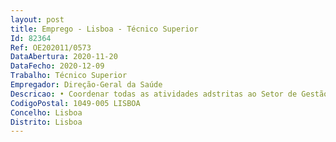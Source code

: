 ```yaml
--- 
layout: post
title: Emprego - Lisboa - Técnico Superior
Id: 82364
Ref: OE202011/0573
DataAbertura: 2020-11-20
DataFecho: 2020-12-09
Trabalho: Técnico Superior
Empregador: Direção-Geral da Saúde
Descricao: • Coordenar todas as atividades adstritas ao Setor de Gestão de Recursos Humanos • Supervisão do processamento de vencimentos dos profissionais no aplicacional de Recursos Humanos e Vencimentos   RHV • Garantir a introdução de novos funcionários e atualização das fichas já existentes no aplicacional RHV e comunicação ao processamento de vencimentos • Assegurar o processamento das alterações de posicionamento remuneratório e atribuição de prémios de desempenho de acordo com a legislação em vigor • Emitir e conferir as Folhas de Vencimentos e Guias de descontos a serem entregues à contabilidade • Conferir e integrar os ficheiros para pagamento de descontos obrigatórios, nomeadamente  Segurança Social, Caixa Geral de Aposentações, ADSE e Autoridade Tributária • Garantir a inscrição dos trabalhadores nos organismos de proteção social, designadamente a Caixa Geral de Aposentações, Segurança Social e assegurar o tratamento dos dados daí decorrentes • Controlar o software do sistema de gestão de Assiduidade implementado na DGS • Promover as ações necessárias ao recrutamento de pessoal • Assegurar a adequação dos processos de contratação ou recrutamento de pessoal, com as normas legais vigentes, promovendo o normal decurso dos processos • Elaborar anualmente o mapa e orçamento de pessoal e os planos destinados a assegurar uma correta gestão dos recursos humanos • Elaborar anualmente o balanço social da DGS • Elaborar anualmente os mapas da conta de gerência relativos ao pessoal da DGS • Assegurar o preenchimento de bases de dados e questionários para várias entidades da Administração Pública relativos aos RH • Apoiar a implementação de programas de RH no âmbito da gestão de competências e do desenvolvimento organizacional • Colaborar na preparação, implementação e revisão atualização de normativos (normas, regulamentos, ordens de serviço) relacionados com RH e colaborar na elaboração de procedimentos e documentos internos (manuais) nesse domínio • Colaborar na elaboração de normativos que requeiram o cumprimento da legislação laboral ou que tenham impacto na gestão de RH.• Preparar todo o expediente relativo à área de recursos humanos para submissão a despacho • Produzir informação técnica de apoio à decisão (informações, propostas e pareceres), com base na legislação em vigor e demais orientações técnicas, no âmbito da área de recursos humanos • Quaisquer outras tarefas para que sejam solicitadas relacionadas com a atividade do setor.
CodigoPostal: 1049-005 LISBOA
Concelho: Lisboa
Distrito: Lisboa
--- 
```

